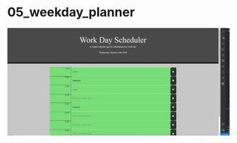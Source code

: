 # 05_weekday_planner

<a href="http://tonycrosby.net/05_weekday_planner/" target="_blank"><img src="./assets/Homework.JPG" title="Week day planner" alt="screenshot"></a>